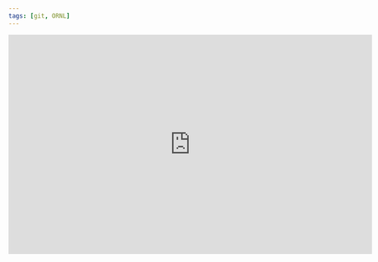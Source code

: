 ```yaml
---
tags: [git, ORNL]
---
```


<iframe src="https://docs.google.com/presentation/d/e/2PACX-1vTK96zPhMS22AiSMJkNjKmGWfB_t24qcx644q86FLUYzZHjCl8WmDSquY6optKCV7m_DbQRtAUenIWL/embed?start=true&loop=false&delayms=3000" frameborder="0" width="720" height="434" allowfullscreen="true" mozallowfullscreen="true" webkitallowfullscreen="true"></iframe>

